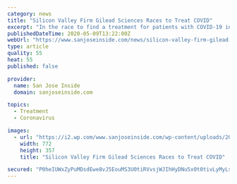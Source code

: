 ```yaml
---
category: news
title: "Silicon Valley Firm Gilead Sciences Races to Treat COVID"
excerpt: "In the race to find a treatment for patients with COVID-19 infections, Foster City-based Gilead Sciences is going all in on its experimental drug."
publishedDateTime: 2020-05-09T13:22:00Z
webUrl: "https://www.sanjoseinside.com/news/silicon-valley-firm-gilead-sciences-races-to-treat-covid/"
type: article
quality: 55
heat: 55
published: false

provider:
  name: San Jose Inside
  domain: sanjoseinside.com

topics:
  - Treatment
  - Coronavirus

images:
  - url: "https://i2.wp.com/www.sanjoseinside.com/wp-content/uploads/2020/04/shutterstock_1720329787.jpg?fit=772%2C357&ssl=1"
    width: 772
    height: 357
    title: "Silicon Valley Firm Gilead Sciences Races to Treat COVID"

secured: "P0heIUWxZyPuMDsdEwe8vJ5EouMS3U0tiRVvsjWJIhHyDNu5x0t0tivLyMyLs8Qphu1mRRkfE2iV5CFk02V6++AIhjWmsm/Mdn+p9KpdkUGggRVsb0C6YqLQc+h4TOTMZ/wacaOYFgqEI+KeQhQE22imdE5FfDQWUehp22Ao8R2Xq+oOkc6hWa0Z/tnt9luna/l14KWxmNjCgxWIjWoXy/tKHWAFf2Nd9VFygSKhE4rYWILwztelkGmusuE//SpotY9Cxg5uUDlQu6WpeM6vA2eyCGVBYUA1ujziBHRnvhdojoe1ClhvlyHpSsrJmN9h;wP6GzIDLSxhFUmn6FNYPBw=="
---
```


